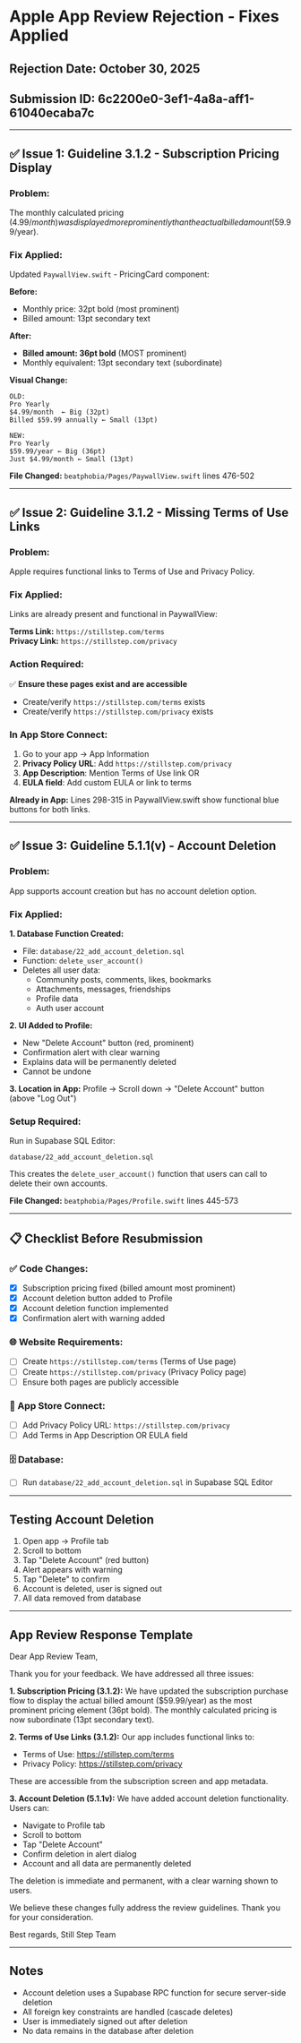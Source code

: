 # Apple App Review Rejection - Fixes Applied

## Rejection Date: October 30, 2025
## Submission ID: 6c2200e0-3ef1-4a8a-aff1-61040ecaba7c

---

## ✅ Issue 1: Guideline 3.1.2 - Subscription Pricing Display

### **Problem:**
The monthly calculated pricing ($4.99/month) was displayed more prominently than the actual billed amount ($59.99/year).

### **Fix Applied:**
Updated `PaywallView.swift` - PricingCard component:

**Before:**
- Monthly price: 32pt bold (most prominent)
- Billed amount: 13pt secondary text

**After:**
- **Billed amount: 36pt bold** (MOST prominent)
- Monthly equivalent: 13pt secondary text (subordinate)

**Visual Change:**
```
OLD:
Pro Yearly
$4.99/month  ← Big (32pt)
Billed $59.99 annually ← Small (13pt)

NEW:
Pro Yearly
$59.99/year ← Big (36pt)  
Just $4.99/month ← Small (13pt)
```

**File Changed:** `beatphobia/Pages/PaywallView.swift` lines 476-502

---

## ✅ Issue 2: Guideline 3.1.2 - Missing Terms of Use Links

### **Problem:**
Apple requires functional links to Terms of Use and Privacy Policy.

### **Fix Applied:**
Links are already present and functional in PaywallView:

**Terms Link:** `https://stillstep.com/terms`  
**Privacy Link:** `https://stillstep.com/privacy`

### **Action Required:**
✅ **Ensure these pages exist and are accessible**
- Create/verify `https://stillstep.com/terms` exists
- Create/verify `https://stillstep.com/privacy` exists

### **In App Store Connect:**
1. Go to your app → App Information
2. **Privacy Policy URL**: Add `https://stillstep.com/privacy`
3. **App Description**: Mention Terms of Use link OR
4. **EULA field**: Add custom EULA or link to terms

**Already in App:** Lines 298-315 in PaywallView.swift show functional blue buttons for both links.

---

## ✅ Issue 3: Guideline 5.1.1(v) - Account Deletion

### **Problem:**
App supports account creation but has no account deletion option.

### **Fix Applied:**

**1. Database Function Created:**
- File: `database/22_add_account_deletion.sql`
- Function: `delete_user_account()`
- Deletes all user data:
  - Community posts, comments, likes, bookmarks
  - Attachments, messages, friendships
  - Profile data
  - Auth user account

**2. UI Added to Profile:**
- New "Delete Account" button (red, prominent)
- Confirmation alert with clear warning
- Explains data will be permanently deleted
- Cannot be undone

**3. Location in App:**
Profile → Scroll down → "Delete Account" button (above "Log Out")

### **Setup Required:**
Run in Supabase SQL Editor:
```
database/22_add_account_deletion.sql
```

This creates the `delete_user_account()` function that users can call to delete their own accounts.

**File Changed:** `beatphobia/Pages/Profile.swift` lines 445-573

---

## 📋 Checklist Before Resubmission

### ✅ Code Changes:
- [x] Subscription pricing fixed (billed amount most prominent)
- [x] Account deletion button added to Profile
- [x] Account deletion function implemented
- [x] Confirmation alert with warning added

### 🌐 Website Requirements:
- [ ] Create `https://stillstep.com/terms` (Terms of Use page)
- [ ] Create `https://stillstep.com/privacy` (Privacy Policy page)
- [ ] Ensure both pages are publicly accessible

### 📱 App Store Connect:
- [ ] Add Privacy Policy URL: `https://stillstep.com/privacy`
- [ ] Add Terms in App Description OR EULA field

### 🗄️ Database:
- [ ] Run `database/22_add_account_deletion.sql` in Supabase SQL Editor

---

## Testing Account Deletion

1. Open app → Profile tab
2. Scroll to bottom
3. Tap "Delete Account" (red button)
4. Alert appears with warning
5. Tap "Delete" to confirm
6. Account is deleted, user is signed out
7. All data removed from database

---

## App Review Response Template

Dear App Review Team,

Thank you for your feedback. We have addressed all three issues:

**1. Subscription Pricing (3.1.2):**
We have updated the subscription purchase flow to display the actual billed amount ($59.99/year) as the most prominent pricing element (36pt bold). The monthly calculated pricing is now subordinate (13pt secondary text).

**2. Terms of Use Links (3.1.2):**
Our app includes functional links to:
- Terms of Use: https://stillstep.com/terms
- Privacy Policy: https://stillstep.com/privacy

These are accessible from the subscription screen and app metadata.

**3. Account Deletion (5.1.1v):**
We have added account deletion functionality. Users can:
- Navigate to Profile tab
- Scroll to bottom
- Tap "Delete Account"
- Confirm deletion in alert dialog
- Account and all data are permanently deleted

The deletion is immediate and permanent, with a clear warning shown to users.

We believe these changes fully address the review guidelines. Thank you for your consideration.

Best regards,
Still Step Team

---

## Notes

- Account deletion uses a Supabase RPC function for secure server-side deletion
- All foreign key constraints are handled (cascade deletes)
- User is immediately signed out after deletion
- No data remains in the database after deletion


